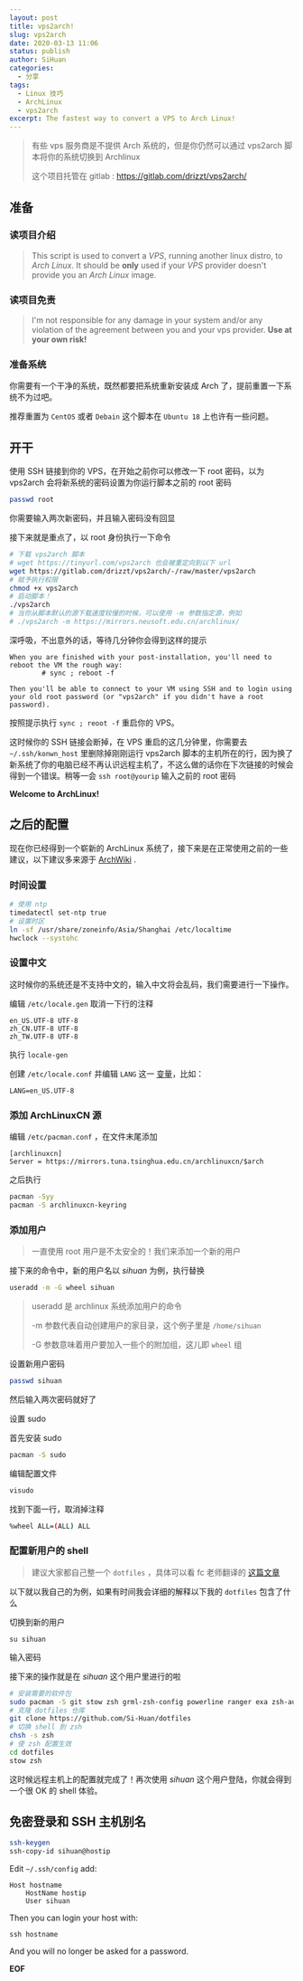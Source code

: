 ```yaml
---
layout: post
title: vps2arch!
slug: vps2arch
date: 2020-03-13 11:06
status: publish
author: SiHuan
categories: 
  - 分享
tags: 
  - Linux 技巧
  - ArchLinux
  - vps2arch
excerpt: The fastest way to convert a VPS to Arch Linux!
---
```


> 有些 vps 服务商是不提供 Arch 系统的，但是你仍然可以通过 vps2arch 脚本将你的系统切换到 Archlinux  
>
> 这个项目托管在 gitlab : https://gitlab.com/drizzt/vps2arch/

## 准备

### 读项目介绍

> This script is used to convert a *VPS*, running another linux distro, to *Arch Linux*.
>  It should be **only** used if your *VPS* provider doesn't provide you an *Arch Linux* image.

### 读项目免责

> I'm not responsible for any damage in your system and/or any violation of the agreement between you and your vps provider.
>  **Use at your own risk!**

### 准备系统

你需要有一个干净的系统，既然都要把系统重新安装成 Arch 了，提前重置一下系统不为过吧。

推荐重置为 `CentOS` 或者 `Debain` 这个脚本在 `Ubuntu 18` 上也许有一些问题。

## 开干

使用 SSH 链接到你的 VPS，在开始之前你可以修改一下 root 密码，以为 vps2arch 会将新系统的密码设置为你运行脚本之前的 root 密码

```bash
passwd root
```

你需要输入两次新密码，并且输入密码没有回显

接下来就是重点了，以 root 身份执行一下命令

```bash
# 下载 vps2arch 脚本
# wget https://tinyurl.com/vps2arch 也会被重定向到以下 url
wget https://gitlab.com/drizzt/vps2arch/-/raw/master/vps2arch
# 赋予执行权限
chmod +x vps2arch
# 启动脚本！
./vps2arch
# 当你从脚本默认的源下载速度较慢的时候，可以使用 -m 参数指定源，例如
# ./vps2arch -m https://mirrors.neusoft.edu.cn/archlinux/
```

深呼吸，不出意外的话，等待几分钟你会得到这样的提示

```
When you are finished with your post-installation, you'll need to reboot the VM the rough way:
		# sync ; reboot -f

Then you'll be able to connect to your VM using SSH and to login using your old root password (or "vps2arch" if you didn't have a root password).
```

按照提示执行 `sync ; reoot -f` 重启你的 VPS。

这时候你的 SSH 链接会断掉，在 VPS 重启的这几分钟里，你需要去 `~/.ssh/konwn_host` 里删除掉刚刚运行 vps2arch 脚本的主机所在的行，因为换了新系统了你的电脑已经不再认识远程主机了，不这么做的话你在下次链接的时候会得到一个错误。稍等一会 `ssh root@yourip` 输入之前的 root 密码

**Welcome to ArchLinux!**

## 之后的配置

现在你已经得到一个崭新的 ArchLinux 系统了，接下来是在正常使用之前的一些建议，以下建议多来源于 [ArchWiki](https://wiki.archlinux.org/index.php/Installation_guide) .

### 时间设置

```bash
# 使用 ntp
timedatectl set-ntp true
# 设置时区
ln -sf /usr/share/zoneinfo/Asia/Shanghai /etc/localtime
hwclock --systohc
```

### 设置中文

这时候你的系统还是不支持中文的，输入中文将会乱码，我们需要进行一下操作。

编辑 `/etc/locale.gen` 取消一下行的注释

```
en_US.UTF-8 UTF-8
zh_CN.UTF-8 UTF-8
zh_TW.UTF-8 UTF-8
```

执行 `locale-gen`

创建 `/etc/locale.conf` 并编辑 `LANG` 这一 [变量](https://wiki.archlinux.org/index.php/Variable)，比如：

```
LANG=en_US.UTF-8
```



### 添加 ArchLinuxCN 源

编辑 `/etc/pacman.conf` ，在文件末尾添加

```
[archlinuxcn]
Server = https://mirrors.tuna.tsinghua.edu.cn/archlinuxcn/$arch
```

之后执行

```bash
pacman -Syy
pacman -S archlinuxcn-keyring
```

### 添加用户

> 一直使用 root 用户是不太安全的！我们来添加一个新的用户

接下来的命令中，新的用户名以 *sihuan* 为例，执行替换

```bash
useradd -m -G wheel sihuan
```

>useradd 是 archlinux 系统添加用户的命令
>
>-m 参数代表自动创建用户的家目录，这个例子里是 `/home/sihuan`
>
>-G 参数意味着用户要加入一些个的附加组，这儿即 `wheel` 组

设置新用户密码

```bash
passwd sihuan
```

然后输入两次密码就好了

设置 sudo

首先安装 sudo

```bash
pacman -S sudo
```

编辑配置文件

```bash
visudo
```

找到下面一行，取消掉注释

```bash
%wheel ALL=(ALL) ALL
```

### 配置新用户的 shell

> 建议大家都自己整一个 `dotfiles` ，具体可以看 fc 老师翻译的 [这篇文章](https://farseerfc.me/using-gnu-stow-to-manage-your-dotfiles.html)

以下就以我自己的为例，如果有时间我会详细的解释以下我的 `dotfiles` 包含了什么

切换到新的用户

```
su sihuan
```

输入密码

接下来的操作就是在 *sihuan* 这个用户里进行的啦

```bash
# 安装需要的软件包
sudo pacman -S git stow zsh grml-zsh-config powerline ranger exa zsh-autosuggestions zsh-syntax-highlighting zsh-history-substring-search
# 克隆 dotfiles 仓库
git clone https://github.com/Si-Huan/dotfiles
# 切换 shell 到 zsh
chsh -s zsh
# 使 zsh 配置生效
cd dotfiles
stow zsh
```

这时候远程主机上的配置就完成了！再次使用 *sihuan* 这个用户登陆，你就会得到一个很 OK 的 shell 体验。

## 免密登录和 SSH 主机别名

```bash
ssh-keygen
ssh-copy-id sihuan@hostip
```

Edit `~/.ssh/config` add:

```
Host hostname
    HostName hostip
    User sihuan
```

Then you can login your host with:

```
ssh hostname
```

And you will no longer be asked for a password.


**EOF**